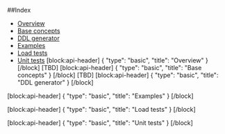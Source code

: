 ##Index
* [Overview](#overview)
* [Base concepts](doc:base-concepts)
* [DDL generator](doc:ddl-generator)
* [Examples](doc:examples)
* [Load tests](doc:load-tests)
* [Unit tests](doc:unit-tests)
[block:api-header]
{
  "type": "basic",
  "title": "Overview"
}
[/block]
[TBD]
[block:api-header]
{
  "type": "basic",
  "title": "Base concepts"
}
[/block]
[TBD]
[block:api-header]
{
  "type": "basic",
  "title": "DDL generator"
}
[/block]

[block:api-header]
{
  "type": "basic",
  "title": "Examples"
}
[/block]

[block:api-header]
{
  "type": "basic",
  "title": "Load tests"
}
[/block]

[block:api-header]
{
  "type": "basic",
  "title": "Unit tests"
}
[/block]